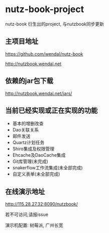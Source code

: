 # nutz-book-project
nutz-book 衍生出的project, 与nutzbook同步更新

## 主项目地址

https://github.com/wendal/nutz-book

http://nutzbook.wendal.net

## 依赖的jar包下载

http://nutzbook.wendal.net/jars/

## 当前已经实现或正在实现的功能

* 基本的增删改查
* Dao关联关系
* 邮件发送
* Quartz计划任务
* Shiro集成及权限管理
* Ehcache及DaoCache集成
* Git库管理(未完成)
* snakerflow工作流集成(未全部完成)
* 自定义表单(未全部完成)

## 在线演示地址

http://115.28.27.32:8090/nutzbook/

若不可访问,请报issue

演示机配置: 树莓派, 广州长宽